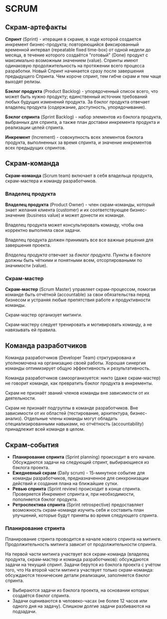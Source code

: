 
# SCRUM

## Скрам-артефакты

**Спринт** (Sprint) - итерация в скраме, в ходе которой создается инкремент бизнес-продукта; повторяющийся фиксированный временной интервал (repeatable fixed time-box) от одной недели до месяца, в течение которого создаётся "готовый" (Done) продукт с максимально возможным значением (value). Спринты имеют одинаковую продолжительность на протяжении всего процесса разработки. Новый Спринт начинается сразу после завершения предыдущего Спринта. Чем короче спринт, тем гибче скрам и тем чаще выходят релизы.
 
**Бэклог продукта** (Product Backlog) - упорядоченный список всего, что может быть нужно продукту; единственный источник требований любых будущих изменений продукта. За бэклог продукта отвечает владелец продукта (содержание, доступность, упорядочивание).

**Бэклог спринта** (Sprint Backlog) - набор элементов из бэклога продукта, выбранных для спринта, а также план доставки инкремента продукта и реализации целей спринта.

**Инкремент** (Increment) - совокупность всех элементов бэклога продукта, выполненных за время спринта, и значение инкрементов всех предыдущих спринтов.

## Скрам-команда

**Скрам-команда** (Scrum team) включает в себя владельца продукта, скрам-мастера и команду разработчиков.

### Владелец продукта

**Владелец продукта** (Product Owner) - член скрам-команды, который знает желания клиента (customer) и их соответствующее бизнес-значение (business value) и может донести их команде. 

Владелец продукта может консультировать команду, чтобы она корректно выполняла свои задачи.  

Владелец продукта должен принимать все все важные решения для завершения проекта.

*Владелец продукта* отвечает за *бэклог продукта*. Пункты в бэклоге должны быть чёткими и понятными всем, отсортироваными по значимости (value).

### Скрам-мастер

**Скрам-мастер** (Scrum Master) управляет скрам-процессом, помогая команде быть отчётной (accountable) за свои обязательства перед бизнесом и устраняя любые препятствия работе и продуктивности команды. 

Скрам-мастер организует митинги.

Скрам-мастеру следует тренировать и мотивировать команду, а не навязывать ей правила.

## Команда разработчиков

Команда разработчиков (Developer Team) стрктурирована и уполномочена на организацию своей работы. Хорошая синергия команды оптимизирует общую эффективность и результативность.

Команда разработчиков самоорганизуется: никто (даже скрам-мастер) не говорит команде, как превратить бэклог продукта в инкременты.

Скрам не признаёт званий членов команды вне зависимости от их деятельности.

Скрам не признаёт подгруппы в команде разработчиков. Вне зависимости от их областей (тестирование, архитектура, бизнес-анализ). Отдельные члены команды могут обладать специализированными навыками, но отчётность (accountability) принадлежит всей команде в целом.


## Скрам-события

* **Планирование спринта** (Sprint planning) происходит в его начале. Обсуждаются задачи на следующий спринт, выбирающиеся из бэклога проекта.
* **Ежедневный скрам** (Daily scrum) - 15-минутное событие для команды разработчиков, предназначенное для синхронизации действий и создания плана на ближайшие сутки.
* **Ревью спринта** (Sprint review) происходит в конце спринта. Проверяется Инкремент спринта и, при необходимости, пополняется бэклог продукта.
* **Ретроспектива спринта** (Sprint retrospective) предоставляет возможность скрам-команде изучить себя и составить план улучшений, которые будут приняты во время следующего спринта. 

### Планирование стринта

Планирование стринта проводится в начале нового спринта на митинге.  
Продолжительность митинга зависит от продолжительности спринта.

На первой части митинга участвует вся скрам-команда (владелец продукта, скрам-мастер и команда разработчиков): обсуждаются задачи на текущий спринт. Задачи берутся из бэклога проекта с учётом того, что 
На второй части митинга участвует только скрам-команда: обсуждаются технические детали реализации, заполняется бэклог спринта.

* Выбираются задачи из бэклога проекта, на основании которых создаётся бэклог спринта.
* Задачи оцениваются в человеко-часах (не более 12 часов или одного дня на задачу). Слишком долгие задачи разбиваются на подзадачи.

